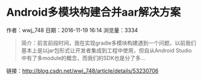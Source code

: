 # Android多模块构建合并aar解决方案
作者：wwj_748
日期：2016-11-19 16:14
浏览量：3334
> 简介：前言前段时间，我在实现gradle多模块构建遇到一个问题，以前我们基本上是以jar包形式让开发者集成到工程中使用，但自从Android Studio中有了多module的概念，而我们的SDK也是分了多...

 链接：http://blog.csdn.net/wwj_748/article/details/53230706
